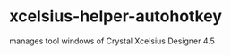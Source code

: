 xcelsius-helper-autohotkey
==========================

manages tool windows of Crystal Xcelsius Designer 4.5
